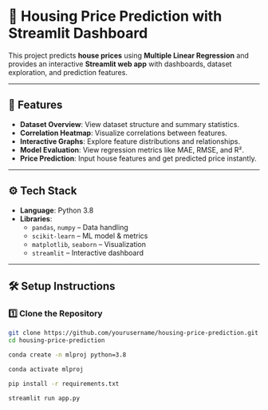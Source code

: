 # 🏡 Housing Price Prediction with Streamlit Dashboard

This project predicts **house prices** using **Multiple Linear Regression** and provides an interactive **Streamlit web app** with dashboards, dataset exploration, and prediction features.

---

## 📌 Features
- **Dataset Overview**: View dataset structure and summary statistics.  
- **Correlation Heatmap**: Visualize correlations between features.  
- **Interactive Graphs**: Explore feature distributions and relationships.  
- **Model Evaluation**: View regression metrics like MAE, RMSE, and R².  
- **Price Prediction**: Input house features and get predicted price instantly.  

---

## ⚙️ Tech Stack
- **Language**: Python 3.8  
- **Libraries**:  
  - `pandas`, `numpy` – Data handling  
  - `scikit-learn` – ML model & metrics  
  - `matplotlib`, `seaborn` – Visualization  
  - `streamlit` – Interactive dashboard  

---

## 🛠️ Setup Instructions

### 1️⃣ Clone the Repository
```bash
git clone https://github.com/yourusername/housing-price-prediction.git
cd housing-price-prediction
```

```bash
conda create -n mlproj python=3.8

```

```bash
conda activate mlproj
```

```bash
pip install -r requirements.txt
```

```bash
streamlit run app.py
```